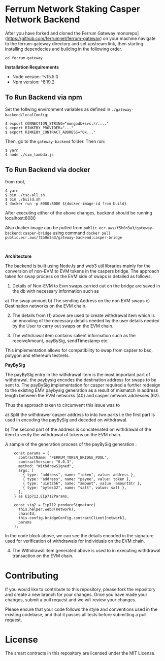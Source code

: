 # Ferrum Network Staking Casper Network Backend

After you have forked and cloned the Ferrum Gateway monorepo](https://github.com/ferrumnet/ferrum-gateway) on your machine navigate to the ferrum-gateway directory and set upstream link, then starting installing dependecies and building in the following order.

```
cd ferrum-gateway
```

**Installation Requirements**

- Node version: ^v15.5.0
- Npm version: ^8.19.2

## To Run Backend via npm

Set the follwing environment variables as defined in `./gateway-backend/localConfig`:

```
$ export CONNECTION_STRING="mongodb+svs://...."
$ export RINKEBY_PROVIDER="..."
$ export RINKEBY_CONTRACT_ADDRESS="0x..."
```

Then, go to the `gateway-backend` folder. Then run:

```
$ yarn
$ node ./sim_lambda.js
```

## To Run Backend via docker

from root,

```
$ yarn
$ bin ./tsc-all.sh
$ bin ./build.sh
$ docker run -p 8080:8080 ${docker-image-id from build}
```

After executing either of the above changes, backend should be running localhost:8080

Also docker image can be pulled from `public.ecr.aws/f5b0n3a3/gateway-backend:casper-bridge` using command `docker pull public.ecr.aws/f5b0n3a3/gateway-backend:casper-bridge`

<br />

**Architecture**

The backend is built using NodeJs and web3 util libraries mainly for the conversion of non-EVM to EVM tokens in the caspers bridge. The approach taken for swap process on the EVM side of swaps is detailed as follows:

1) Details of Non-EVM to Evm swaps carried out on the bridge are saved in the db with necessary information such as

a) The swap amount
b) The sending Address on the non EVM swaps
c) Destination networks on the EVM chain.

2) The details from (1) above are used to create withdrawal item which is an encoding of the necessary details needed by the user details needed by the User to carry out swaps on the EVM chain.

3) The withdrawal item contains salient information such as the receiveAmount, payBySig, sendTimestamp etc.

This implementation allows for compatibility to swap from capser to bsc, polygon and ethereum testnets.

**PayBySig**

The payBySIg entry in the withdrawal item is the most important part of withdrawal, the paybysig encodes the destination address for swaps to be sent to. The payBySig implementation for casper required a further redesign to the existing EMV paybysig generation as a result of mismatch in address length between the EVM networks (40) and casper network addresses (62).

Thus the approach taken to circumvent this issue was to 

a) Split the withdrawer casper address to into two parts i.e the first part is used in encoding the payBySig and decoded on withdrawal.

b) The second part of the address is concatenated on withdrawal of the item to verify the withdrawal of tokens on the EVM chain.

A sample of the generation process of the payBySig generation :

```
    const params = {
      contractName: "FERRUM_TOKEN_BRIDGE_POOL",
      contractVersion: "0.0.3",
      method: "WithdrawSigned",
      args: [
        { type: "address", name: "token", value: address },
        { type: "address", name: "payee", value: token },
        { type: "uint256", name: "amount", value: amountStr },
        { type: "bytes32", name: "salt", value: salt },
      ],
    } as Eip712.Eip712Params;

    const sig2 = Eip712.produceSignature(
      this.helper.web3(network),
      chainId,
      this.config.bridgeConfig.contractClient[network],
      params
    );
```

In the code block above, we can see the details encoded in the signature used for verification of withdrawals for individuals on the EVM chain.

4) The Withdrawal item generated above is used to in executing withdrawal transaction on the EVM chain.

# Contributing

If you would like to contribute to this repository, please fork the repository and create a new branch for your changes. Once you have made your changes, submit a pull request and we will review your changes.

Please ensure that your code follows the style and conventions used in the existing codebase, and that it passes all tests before submitting a pull request.
<br />

# License

The smart contracts in this repository are licensed under the MIT License.
